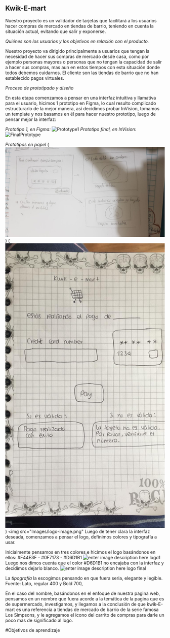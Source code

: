 ## Kwik-E-mart

Nuestro proyecto es un validador de tarjetas que facilitará a los usuarios hacer compras de mercado en tiendas de barrio, teniendo en cuenta la situación actual, evitando que salir y exponerse. 

*Quiénes son los usuarios y los objetivos en relación con el producto.*

Nuestro proyecto va dirigido principalmente a usuarios que tengan la necesidad de hacer sus compras de mercado desde casa, como por ejemplo personas mayores o personas que no tengan la capacidad de salir a hacer sus compras, mas aun en estos tiempos con esta situación donde todos debemos cuidarnos. 
El cliente son las tiendas de barrio que no han establecido pagos virtuales.


*Proceso de prototipado y diseño*

En esta etapa comenzamos a pensar en una interfaz intuitiva y llamativa para el usuario, hicimos 1 prototipo en Figma, lo cual resulto complicado estructurarlo de la mejor manera, así decidimos probar InVision, tomamos un template y nos basamos en él para hacer nuestro prototipo, luego de pensar mejor la interfaz:


*Prototipo 1, en Figma:*
![Prototype1](<img src="./Images/Prototipo1.jpg"/>) 
*Prototipo final, en InVision:*
![FinalPrototype](<img src="./Images/sketch-image.png"/>)

*Prototipos en papel*
(<img src="./Images/Papel1.jpg"/>)
(<img src="./Images/Papel2.jpg"/>)
<img src="Images/logo-image.png"
Luego de tener clara la interfaz deseada, comenzamos a pensar el logo, definimos colores y tipografía a usar.

Inicialmente pensamos en tres colores,e hicimos el logo basándonos en ellos:
#F44E3F - #0F7173 - #D6D1B1 
![enter image description here](<img src="Images/logo1.jpg"/>) logo1
Luego nos dimos cuenta que el color  #D6D1B1  no encajaba con la interfaz y decidimos dejarlo blanco.
![enter image description here](<img src="Images/logo-image.png"/>)  logo final

La *tipografía* la escogimos pensando en que fuera seria, elegante y legible.
 Fuente: Lato, regular 400 y Bold 700,

En el caso del nombre, basándonos en el enfoque de nuestra pagina web, pensamos en un nombre que fuera acorde a la temática de la pagina que es de supermercado, investigamos, y llegamos a la conclusión de que kwik-E-mart  es una referencia a tiendas de mercado de barrio de la serie famosa Los Simpsons, y le agregamos el icono del carrito de compras para darle un poco mas de significado al logo.

#Objetivos de aprendizaje 
